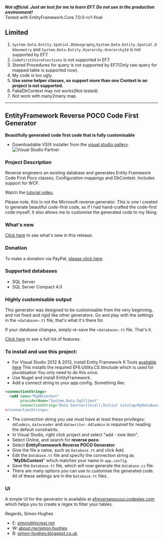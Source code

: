 ***Not official. Just an test for me to learn EF7. Do not use in the production environment!***  
Tested with EntityFramework.Core 7.0.0-rc1-final

## Limited
1. `System.Data.Entity.Spatial.DbGeography`,`System.Data.Entity.Spatial.DbGeometry` and `System.Data.Entity.Hierarchy.HierarchyId` is not supported by EF7.  
2. `CodeFirstStoreFunctions` is not supported in EF7.  
3. Stored Procedures for query is not supported by EF7(Only raw query for mapped table is supported now).  
4. My code is too ugly.  
5. __Use some helper classes, so support more than one Context in an project is not supported.__  
6. FakeDbContext may not works(Not tested).  
7. Not work with many2many map.  

---

## EntityFramework Reverse POCO Code First Generator

**Beautifully generated code first code that is fully customisable**
* Downloadable VSIX installer from the [visual studio gallery](https://visualstudiogallery.msdn.microsoft.com/ee4fcff9-0c4c-4179-afd9-7a2fb90f5838).
![Visual Studio Partner](https://i1.visualstudiogallery.msdn.s-msft.com/content/visualstudio/vsippartnerlogonew.png)

### Project Description

Reverse engineers an existing database and generates Entity Framework Code
First Poco classes, Configuration mappings and DbContext. Includes support for WCF.

Watch the [tutorial video](http://visualstudiogallery.msdn.microsoft.com/ee4fcff9-0c4c-4179-afd9-7a2fb90f5838).

Please note, this is not the Microsoft reverse generator.
This is one I created to generate beautiful code-first code, as if I
had hand-crafted the code-first code myself. It also allows me to customise
the generated code to my liking.

### What's new

[Click here](https://github.com/sjh37/efreversepoco/wiki/What's-New) to see what's new in this release.

### Donation

To make a donation via PayPal, [please click here](https://www.paypal.me/SJH37).

### Supported databases

* SQL Server
* SQL Server Compact 4.0

### Highly customisable output

This generator was designed to be customisable from the very beginning,
and not fixed and rigid like other generators.
Go and play with the settings in the `<database>.tt` file, that's what it's there for.

If your database changes, simply re-save the `<database>.tt` file. That's it.

[Click here](https://github.com/sjh37/efreversepoco/wiki/Full-control-over-the-generated-code) to see a full list of features.

### To install and use this project:

* For Visual Studio 2012 & 2013, install Entity Framework 6 Tools
  [available here](http://www.microsoft.com/en-us/download/details.aspx?id=40762)
  This installs the required EF6.Utility.CS.ttinclude which is used for pluralisation
  You only need to do this once.
* Use Nuget and install EntityFramework.
* Add a connect string to your app.config. Something like:
```xml
<connectionStrings>
  <add name="MyDbContext"
       providerName="System.Data.SqlClient"
       connectionString="Data Source=(local);Initial Catalog=MyDatabase;Integrated Security=True; />
</connectionStrings>
```
* The connection string you use must have at least these privileges: `ddladmin`, `datareader` and `datawriter`.
  `ddladmin` is required for reading the default constraints.
* In Visual Studio, right click project and select "add - new item".
* Select Online, and search for **reverse poco**.
* Select **EntityFramework Reverse POCO Generator**.
* Give the file a name, such as `Database.tt` and click Add.
* Edit the `Database.tt` file and specify the connection string as "**MyDbContext**" which matches your name in `app.config`.
* Save the `Database.tt` file, which will now generate the `Database.cs` file.
* There are many options you can use to customise the generated code.
  All of these settings are in the `Database.tt` files.

### UI

A simple UI for the generator is available at
[efreversepocoui.codeplex.com](https://efreversepocoui.codeplex.com/) which helps you
to create a regex to filter your tables.

Regards,
Simon Hughes

* E: [simon@hicrest.net](mailto:simon@hicrest.net)
* W: [about.me/simon.hughes](http://about.me/simon.hughes)
* B: [simon-hughes.blogspot.co.uk](http://simon-hughes.blogspot.co.uk)

